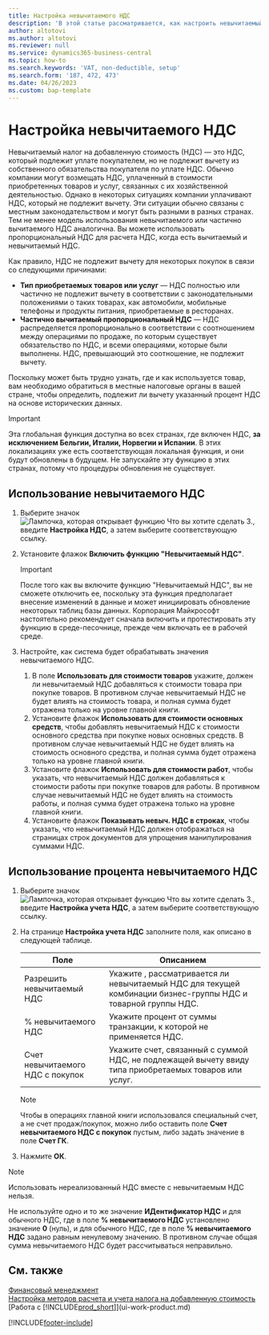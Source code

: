 ```yaml
---
title: Настройка невычитаемого НДС
description: 'В этой статье рассматривается, как настроить невычитаемый НДС в Microsoft Dynamics 365 Business Central.'
author: altotovi
ms.author: altotovi
ms.reviewer: null
ms.service: dynamics365-business-central
ms.topic: how-to
ms.search.keywords: 'VAT, non-deductible, setup'
ms.search.form: '187, 472, 473'
ms.date: 04/26/2023
ms.custom: bap-template
---
```


# <a name="set-up-non-deductible-vat" />Настройка невычитаемого НДС

Невычитаемый налог на добавленную стоимость (НДС) — это НДС, который подлежит уплате покупателем, но не подлежит вычету из собственного обязательства покупателя по уплате НДС. Обычно компании могут возмещать НДС, уплаченный в стоимости приобретенных товаров и услуг, связанных с их хозяйственной деятельностью. Однако в некоторых ситуациях компании уплачивают НДС, который не подлежит вычету. Эти ситуации обычно связаны с местным законодательством и могут быть разными в разных странах. Тем не менее модель использования невычитаемого или частично вычитаемого НДС аналогична. Вы можете использовать пропорциональный НДС для расчета НДС, когда есть вычитаемый и невычитаемый НДС.

Как правило, НДС не подлежит вычету для некоторых покупок в связи со следующими причинами:

- **Тип приобретаемых товаров или услуг** — НДС полностью или частично не подлежит вычету в соответствии с законодательными положениями о таких товарах, как автомобили, мобильные телефоны и продукты питания, приобретаемые в ресторанах.
- **Частично вычитаемый пропорциональный НДС** — НДС распределяется пропорционально в соответствии с соотношением между операциями по продаже, по которым существует обязательство по НДС, и всеми операциями, которые были выполнены. НДС, превышающий это соотношение, не подлежит вычету.

Поскольку может быть трудно узнать, где и как используется товар, вам необходимо обратиться в местные налоговые органы в вашей стране, чтобы определить, подлежит ли вычету указанный процент НДС на основе исторических данных. 

> [!IMPORTANT]
> Эта глобальная функция доступна во всех странах, где включен НДС, **за исключением Бельгии, Италии, Норвегии и Испании**. В этих локализациях уже есть соответствующая локальная функция, и они будут обновлены в будущем. Не запускайте эту функцию в этих странах, потому что процедуры обновления не существует.

## <a name="use-non-deductible-vat" />Использование невычитаемого НДС

1. Выберите значок ![Лампочка, которая открывает функцию Что вы хотите сделать 3.](media/ui-search/search_small.png "Что вы хотите сделать"), введите **Настройка НДС**, а затем выберите соответствующую ссылку.
2. Установите флажок **Включить функцию "Невычитаемый НДС"**.

    > [!IMPORTANT]
    > После того как вы включите функцию "Невычитаемый НДС", вы не сможете отключить ее, поскольку эта функция предполагает внесение изменений в данные и может инициировать обновление некоторых таблиц базы данных. Корпорация Майкрософт настоятельно рекомендует сначала включить и протестировать эту функцию в среде-песочнице, прежде чем включать ее в рабочей среде.

3. Настройте, как система будет обрабатывать значения невычитаемого НДС.

    1. В поле **Использовать для стоимости товаров** укажите, должен ли невычитаемый НДС добавляться к стоимости товара при покупке товаров. В противном случае невычитаемый НДС не будет влиять на стоимость товара, и полная сумма будет отражена только на уровне главной книги.
    2. Установите флажок **Использовать для стоимости основных средств**, чтобы добавлять невычитаемый НДС к стоимости основного средства при покупке новых основных средств. В противном случае невычитаемый НДС не будет влиять на стоимость основного средства, и полная сумма будет отражена только на уровне главной книги.
    3. Установите флажок **Использовать для стоимости работ**, чтобы указать, что невычитаемый НДС должен добавляться к стоимости работы при покупке товаров для работы. В противном случае невычитаемый НДС не будет влиять на стоимость работы, и полная сумма будет отражена только на уровне главной книги.
    4. Установите флажок **Показывать невыч. НДС в строках**, чтобы указать, что невычитаемый НДС должен отображаться на страницах строк документов для упрощения манипулирования суммами НДС.

## <a name="use-the-non-deductible-vat-percentage" />Использование процента невычитаемого НДС

1. Выберите значок ![Лампочка, которая открывает функцию Что вы хотите сделать 3.](media/ui-search/search_small.png "Что вы хотите сделать"), введите **Настройка учета НДС**, а затем выберите соответствующую ссылку.
2. На странице **Настройка учета НДС** заполните поля, как описано в следующей таблице.

    | Поле | Описанием |
    |-------|-------------|
    | Разрешить невычитаемый НДС | Укажите , рассматривается ли невычитаемый НДС для текущей комбинации бизнес-группы НДС и товарной группы НДС. |
    | % невычитаемого НДС | Укажите процент от суммы транзакции, к которой не применяется НДС. |
    | Счет невычитаемого НДС с покупок | Укажите счет, связанный с суммой НДС, не подлежащей вычету ввиду типа приобретаемых товаров или услуг. |

    > [!NOTE]
    > Чтобы в операциях главной книги использовался специальный счет, а не счет продаж/покупок, можно либо оставить поле **Счет невычитаемого НДС с покупок** пустым, либо задать значение в поле **Счет ГК**.

3. Нажмите **ОК**.

> [!NOTE]
> Использовать нереализованный НДС вместе с невычитаемым НДС нельзя.
>
> Не используйте одно и то же значение **ИДентификатор НДС** и для обычного НДС, где в поле **% невычитаемого НДС** установлено значение **0** (нуль), и для обычного НДС, где в поле **% невычитаемого НДС** задано равным ненулевому значению. В противном случае общая сумма невычитаемого НДС будет рассчитываться неправильно.

## <a name="see-also" />См. также

[Финансовый менеджмент](finance.md)  
[Настройка методов расчета и учета налога на добавленную стоимость](finance-setup-vat.md)  
[Работа с [!INCLUDE[prod_short](includes/prod_short.md)]](ui-work-product.md)

[!INCLUDE[footer-include](includes/footer-banner.md)]
